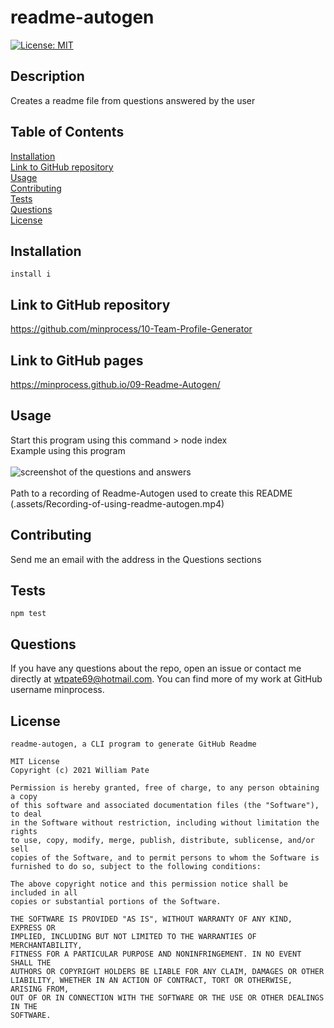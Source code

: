 
# readme-autogen
[![License: MIT](https://img.shields.io/badge/License-MIT-yellow.svg)](https://opensource.org/licenses/MIT)
## Description
Creates a readme file from questions answered by the user
## Table of Contents
[Installation](#installation)<br>
[Link to GitHub repository](#link-to-github-repository)<br>
[Usage](#usage)<br>
[Contributing](#contributing)<br>
[Tests](#tests)<br>
[Questions](#questions)<br>
[License](#license)
## Installation
```install i```
## Link to GitHub repository
https://github.com/minprocess/10-Team-Profile-Generator

## Link to GitHub pages
https://minprocess.github.io/09-Readme-Autogen/

## Usage
Start this program using this command > node index<br>
Example using this program<br><br>
![screenshot of the questions and answers](./assets/screenshot.png)<br>
<br>
Path to a recording of Readme-Autogen used to create this README
(.assets/Recording-of-using-readme-autogen.mp4)<br>

## Contributing
Send me an email with the address in the Questions sections
## Tests
```npm test```
## Questions
If you have any questions about the repo, open an issue or contact me directly at wtpate69@hotmail.com. You can find more of my work at GitHub username minprocess.
## License
    readme-autogen, a CLI program to generate GitHub Readme

    MIT License
    Copyright (c) 2021 William Pate
    
    Permission is hereby granted, free of charge, to any person obtaining a copy
    of this software and associated documentation files (the "Software"), to deal
    in the Software without restriction, including without limitation the rights
    to use, copy, modify, merge, publish, distribute, sublicense, and/or sell
    copies of the Software, and to permit persons to whom the Software is
    furnished to do so, subject to the following conditions:
    
    The above copyright notice and this permission notice shall be included in all
    copies or substantial portions of the Software.
    
    THE SOFTWARE IS PROVIDED "AS IS", WITHOUT WARRANTY OF ANY KIND, EXPRESS OR
    IMPLIED, INCLUDING BUT NOT LIMITED TO THE WARRANTIES OF MERCHANTABILITY,
    FITNESS FOR A PARTICULAR PURPOSE AND NONINFRINGEMENT. IN NO EVENT SHALL THE
    AUTHORS OR COPYRIGHT HOLDERS BE LIABLE FOR ANY CLAIM, DAMAGES OR OTHER
    LIABILITY, WHETHER IN AN ACTION OF CONTRACT, TORT OR OTHERWISE, ARISING FROM,
    OUT OF OR IN CONNECTION WITH THE SOFTWARE OR THE USE OR OTHER DEALINGS IN THE
    SOFTWARE.
